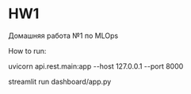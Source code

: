 # HW1
Домашняя работа №1 по MLOps


How to run:

uvicorn api.rest.main:app --host 127.0.0.1 --port 8000

streamlit run dashboard/app.py
